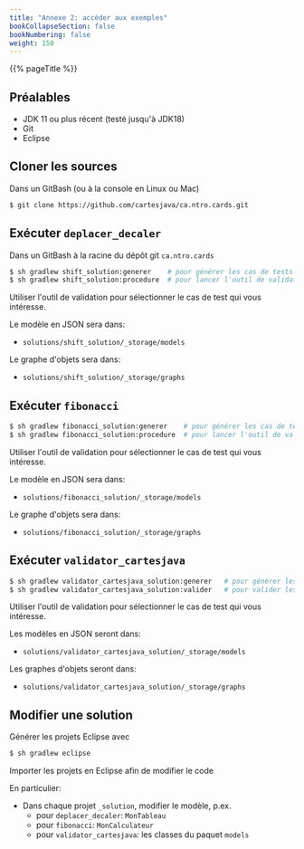 ```yaml
---
title: "Annexe 2: accéder aux exemples"
bookCollapseSection: false
bookNumbering: false
weight: 150
---
```


{{% pageTitle %}}

## Préalables

* JDK 11 ou plus récent (testé jusqu'à JDK18)
* Git
* Eclipse

## Cloner les sources

Dans un GitBash (ou à la console en Linux ou Mac)

```bash
$ git clone https://github.com/cartesjava/ca.ntro.cards.git
```

## Exécuter `deplacer_decaler`

Dans un GitBash à la racine du dépôt git `ca.ntro.cards`

```bash
$ sh gradlew shift_solution:generer    # pour générer les cas de tests
$ sh gradlew shift_solution:procedure  # pour lancer l'outil de validation
```

Utiliser l'outil de validation pour sélectionner le cas de test qui vous intéresse.

Le modèle en JSON sera dans:

* `solutions/shift_solution/_storage/models`

Le graphe d'objets sera dans:

* `solutions/shift_solution/_storage/graphs`

## Exécuter `fibonacci`

```bash
$ sh gradlew fibonacci_solution:generer    # pour générer les cas de tests
$ sh gradlew fibonacci_solution:procedure  # pour lancer l'outil de validation
```

Utiliser l'outil de validation pour sélectionner le cas de test qui vous intéresse.

Le modèle en JSON sera dans:

* `solutions/fibonacci_solution/_storage/models`

Le graphe d'objets sera dans:

* `solutions/fibonacci_solution/_storage/graphs`

## Exécuter `validator_cartesjava` 

```bash
$ sh gradlew validator_cartesjava_solution:generer   # pour générer les cas de tests
$ sh gradlew validator_cartesjava_solution:valider   # pour valider les modèles
```

Utiliser l'outil de validation pour sélectionner le cas de test qui vous intéresse.

Les modèles en JSON seront dans:

* `solutions/validator_cartesjava_solution/_storage/models`

Les graphes d'objets seront dans:

* `solutions/validator_cartesjava_solution/_storage/graphs`

## Modifier une solution

Générer les projets Eclipse avec

```bash
$ sh gradlew eclipse
```

Importer les projets en Eclipse afin de modifier le code

En particulier:

* Dans chaque projet `_solution`, modifier le modèle, p.ex. 
    * pour `deplacer_decaler`: `MonTableau` 
    * pour `fibonacci`: `MonCalculateur`
    * pour `validator_cartesjava`: les classes du paquet `models`

